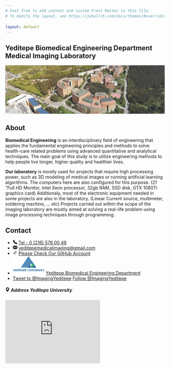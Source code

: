 ```yaml
---
# Feel free to add content and custom Front Matter to this file.
# To modify the layout, see https://jekyllrb.com/docs/themes/#overriding-theme-defaults

layout: default
---
```

<html>

  <div class="p-3 mb-2 bg-primary text-white">
    <h2>Yeditepe Biomedical Engineering Department Medical Imaging Laboratory</h2>
    </div>
    <img src="img/university.jpg" width="auto" height="auto" alt="Logo"  class="d-inline-block align-top" >  
    <div class="spacer5"></div>
    
<h2>About</h2>
<strong>Biomedical Engineering</strong> 
<a>
is an interdisciplinary field of engineering that applies the fundamental engineering principles and methods to solve health-care related problems using advanced quantitative and analytical techniques. The main goal of this study is to utilize engineering methods to help people live longer, higher quality and healthier lives.
</a>

<p> <strong>Our laboratory</strong>  is mostly used for projects that require high processing power, such as 3D modeling of medical images or running artificial learning algorithms. The computers here are also configured for this purpose. (21 ”Full HD Monitor, Intel Xeon processor, 32gb RAM, SSD disk, GTX 1080Ti graphics card)
Additionaly, most of the electronic equipment needed in some projects are also in the laboratory. (Linear Current source, multimeter, soldering machine, ... etc)
Projects carried out within the scope of the imaging laboratory are mostly aimed at solving a real-life problem using image processing techniques through programming.

</p>
<div class="row mx-md-n5">
<div class="col py-3 px-md-5 bordered col-example"></div>
<div class="col py-3 px-md-5 bordered col-example"></div>
</div>

<div class="spacer5"></div>


<h2>Contact</h2>

<div class="row" >




<div class="col"  >
    <ul class="list-group" >              
        <li class="list-group-item">
<svg width="1em" height="1em" viewBox="0 0 16 16" class="bi bi-telephone-fill" fill="currentColor" xmlns="http://www.w3.org/2000/svg">
<path fill-rule="evenodd" d="M2.267.98a1.636 1.636 0 0 1 2.448.152l1.681 2.162c.309.396.418.913.296 1.4l-.513 2.053a.636.636 0 0 0 .167.604L8.65 9.654a.636.636 0 0 0 .604.167l2.052-.513a1.636 1.636 0 0 1 1.401.296l2.162 1.681c.777.604.849 1.753.153 2.448l-.97.97c-.693.693-1.73.998-2.697.658a17.47 17.47 0 0 1-6.571-4.144A17.47 17.47 0 0 1 .639 4.646c-.34-.967-.035-2.004.658-2.698l.97-.969z"/>
</svg>
<a href="tel:0-(216)-578-00-49">Tel - 0 (216) 578 00 49</a>
</li>

<li  class="list-group-item">
<svg width="1em" height="1em" viewBox="0 0 16 16" class="bi bi-envelope-fill" fill="currentColor" xmlns="http://www.w3.org/2000/svg">
    <path fill-rule="evenodd" d="M.05 3.555A2 2 0 0 1 2 2h12a2 2 0 0 1 1.95 1.555L8 8.414.05 3.555zM0 4.697v7.104l5.803-3.558L0 4.697zM6.761 8.83l-6.57 4.027A2 2 0 0 0 2 14h12a2 2 0 0 0 1.808-1.144l-6.57-4.027L8 9.586l-1.239-.757zm3.436-.586L16 11.801V4.697l-5.803 3.546z"/>
</svg>
        <a href="mailto:yeditepemedicalimaging@gmail.com"><span class="glyphicon glyphicon-envelope" aria-hidden="true"></span>
        yeditepemedicalimaging@gmail.com</a>               

</li>
<li class="list-group-item" >
<svg width="1em" height="1em" viewBox="0 0 16 16" class="bi bi-link-45deg" fill="currentColor" xmlns="http://www.w3.org/2000/svg">
<path d="M4.715 6.542L3.343 7.914a3 3 0 1 0 4.243 4.243l1.828-1.829A3 3 0 0 0 8.586 5.5L8 6.086a1.001 1.001 0 0 0-.154.199 2 2 0 0 1 .861 3.337L6.88 11.45a2 2 0 1 1-2.83-2.83l.793-.792a4.018 4.018 0 0 1-.128-1.287z"/>
<path d="M6.586 4.672A3 3 0 0 0 7.414 9.5l.775-.776a2 2 0 0 1-.896-3.346L9.12 3.55a2 2 0 0 1 2.83 2.83l-.793.792c.112.42.155.855.128 1.287l1.372-1.372a3 3 0 0 0-4.243-4.243L6.586 4.672z"/>
</svg>
<a href="https://github.com/ImagingYeditepe"> Please Check Our GitHub Account</a>
    </li>
<li class="list-group-item" >
<div class="media">
<img class="align-self-center mr-3" src="img/brainlogowtext.png" width="100" height="auto"  alt="Generic placeholder image">
<a  href="https://eng.yeditepe.edu.tr/en/biomedical-engineering-department">
Yeditepe Biomedical Engineering Department</a></div>               

</li>

<li class="list-group-item">
<a href="https://twitter.com/intent/tweet?screen_name=ImagingYeditepe&ref_src=twsrc%5Etfw" class="twitter-mention-button" data-show-count="false">Tweet to @ImagingYeditepe</a><script async src="https://platform.twitter.com/widgets.js" charset="utf-8"></script>
<a href="https://twitter.com/ImagingYeditepe?ref_src=twsrc%5Etfw"
class="twitter-follow-button" data-show-count="false">Follow @ImagingYeditepe</a>
    <script async src="https://platform.twitter.com/widgets.js"
    charset="utf-8"></script> 
</li>
</ul>
</div>

<!--Card-->
<div class="card card-cascade narrower">

<!--Card image-->
<div class="view view-cascade gradient-card-header peach-gradient">
<h5 class="mb-0 px-5"><svg width="1em" height="1em" viewBox="0 0 16 16" class="bi bi-geo-alt-fill" fill="currentColor" xmlns="http://www.w3.org/2000/svg">
<path fill-rule="evenodd" d="M8 16s6-5.686 6-10A6 6 0 0 0 2 6c0 4.314 6 10 6 10zm0-7a3 3 0 1 0 0-6 3 3 0 0 0 0 6z"/>
</svg>   Address Yeditepe University</h5>
</div>
<!--/Card image-->

<!--Card content-->
<div class="card-body card-body-cascade text-center">

<!--Google map-->
<div id="map-container-google-9" class="z-depth-1-half map-container-5" style="height: 200px">
<iframe src="https://www.google.com/maps/embed?pb=!1m18!1m12!1m3!1d3012.3853985657656!2d29.150655315111845!3d40.9730409793043!2m3!1f0!2f0!3f0!3m2!1i1024!2i768!4f13.1!3m3!1m2!1s0x14cac5efbd78551d%3A0x2dac4ac9e6f7c925!2sYeditepe%20%C3%9Cniversitesi!5e0!3m2!1str!2sus!4v1598819854816!5m2!1str!2sus" width="300" height="200" frameborder="0" style="border:0;" allowfullscreen="" aria-hidden="false" tabindex="0"></iframe>
</div>
